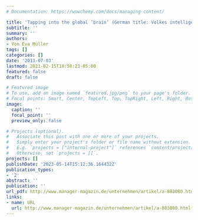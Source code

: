 ```yaml
---
# Documentation: https://wowchemy.com/docs/managing-content/

title: 'Tapping into the global ‘brain’ (German title: Volkes intelligenz nutzen)'
subtitle: ''
summary: ''
authors:
- Von Eva Müller
tags: []
categories: []
date: '2013-07-03'
lastmod: 2021-02-15T18:58:23-05:00
featured: false
draft: false

# Featured image
# To use, add an image named `featured.jpg/png` to your page's folder.
# Focal points: Smart, Center, TopLeft, Top, TopRight, Left, Right, BottomLeft, Bottom, BottomRight.
image:
  caption: ''
  focal_point: ''
  preview_only: false

# Projects (optional).
#   Associate this post with one or more of your projects.
#   Simply enter your project's folder or file name without extension.
#   E.g. `projects = ["internal-project"]` references `content/project/deep-learning/index.md`.
#   Otherwise, set `projects = []`.
projects: []
publishDate: '2023-05-14T15:12:36.164432Z'
publication_types:
- '2'
abstract: ''
publication: ''
url_pdf: http://www.manager-magazin.de/unternehmen/artikel/a-883080.html
links:
- name: URL
  url: http://www.manager-magazin.de/unternehmen/artikel/a-883080.html
---
```

